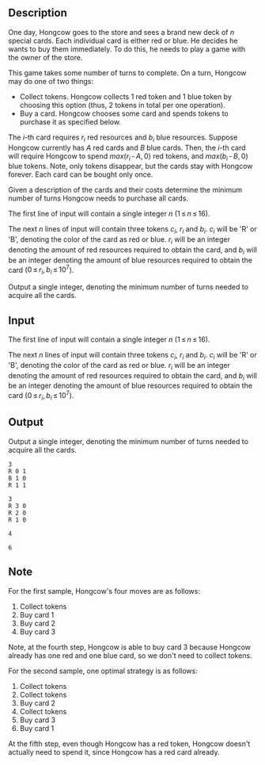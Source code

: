 ## Description

<div><p>One day, Hongcow goes to the store and sees a brand new deck of <span class="tex-span"><i>n</i></span> special cards. Each individual card is either red or blue. He decides he wants to buy them immediately. To do this, he needs to play a game with the owner of the store.</p><p>This game takes some number of turns to complete. On a turn, Hongcow may do one of two things: </p><ul> <li> Collect tokens. Hongcow collects <span class="tex-span">1</span> red token <span class="tex-font-style-bf">and</span> <span class="tex-span">1</span> blue token by choosing this option (thus, <span class="tex-span">2</span> tokens in total per one operation). </li><li> Buy a card. Hongcow chooses some card and spends tokens to purchase it as specified below. </li></ul><p>The <span class="tex-span"><i>i</i></span>-th card requires <span class="tex-span"><i>r</i><sub class="lower-index"><i>i</i></sub></span> red resources and <span class="tex-span"><i>b</i><sub class="lower-index"><i>i</i></sub></span> blue resources. Suppose Hongcow currently has <span class="tex-span"><i>A</i></span> red cards and <span class="tex-span"><i>B</i></span> blue cards. Then, the <span class="tex-span"><i>i</i></span>-th card will require Hongcow to spend <span class="tex-span"><i>max</i>(<i>r</i><sub class="lower-index"><i>i</i></sub> - <i>A</i>, 0)</span> red tokens, and <span class="tex-span"><i>max</i>(<i>b</i><sub class="lower-index"><i>i</i></sub> - <i>B</i>, 0)</span> blue tokens. Note, only tokens disappear, but the cards stay with Hongcow forever. Each card can be bought only once.</p><p>Given a description of the cards and their costs determine the minimum number of turns Hongcow needs to purchase all cards.</p></div><div class="input-specification"><p>The first line of input will contain a single integer <span class="tex-span"><i>n</i></span> (<span class="tex-span">1 ≤ <i>n</i> ≤ 16</span>).</p><p>The next <span class="tex-span"><i>n</i></span> lines of input will contain three tokens <span class="tex-span"><i>c</i><sub class="lower-index"><i>i</i></sub></span>, <span class="tex-span"><i>r</i><sub class="lower-index"><i>i</i></sub></span> and <span class="tex-span"><i>b</i><sub class="lower-index"><i>i</i></sub></span>. <span class="tex-span"><i>c</i><sub class="lower-index"><i>i</i></sub></span> will be '<span class="tex-font-style-tt">R</span>' or '<span class="tex-font-style-tt">B</span>', denoting the color of the card as red or blue. <span class="tex-span"><i>r</i><sub class="lower-index"><i>i</i></sub></span> will be an integer denoting the amount of red resources required to obtain the card, and <span class="tex-span"><i>b</i><sub class="lower-index"><i>i</i></sub></span> will be an integer denoting the amount of blue resources required to obtain the card (<span class="tex-span">0 ≤ <i>r</i><sub class="lower-index"><i>i</i></sub>, <i>b</i><sub class="lower-index"><i>i</i></sub> ≤ 10<sup class="upper-index">7</sup></span>).</p></div><div class="output-specification"><p>Output a single integer, denoting the minimum number of turns needed to acquire all the cards.</p></div>

## Input

<p>The first line of input will contain a single integer <span class="tex-span"><i>n</i></span> (<span class="tex-span">1 ≤ <i>n</i> ≤ 16</span>).</p><p>The next <span class="tex-span"><i>n</i></span> lines of input will contain three tokens <span class="tex-span"><i>c</i><sub class="lower-index"><i>i</i></sub></span>, <span class="tex-span"><i>r</i><sub class="lower-index"><i>i</i></sub></span> and <span class="tex-span"><i>b</i><sub class="lower-index"><i>i</i></sub></span>. <span class="tex-span"><i>c</i><sub class="lower-index"><i>i</i></sub></span> will be '<span class="tex-font-style-tt">R</span>' or '<span class="tex-font-style-tt">B</span>', denoting the color of the card as red or blue. <span class="tex-span"><i>r</i><sub class="lower-index"><i>i</i></sub></span> will be an integer denoting the amount of red resources required to obtain the card, and <span class="tex-span"><i>b</i><sub class="lower-index"><i>i</i></sub></span> will be an integer denoting the amount of blue resources required to obtain the card (<span class="tex-span">0 ≤ <i>r</i><sub class="lower-index"><i>i</i></sub>, <i>b</i><sub class="lower-index"><i>i</i></sub> ≤ 10<sup class="upper-index">7</sup></span>).</p>

## Output

<p>Output a single integer, denoting the minimum number of turns needed to acquire all the cards.</p>





```input1
3
R 0 1
B 1 0
R 1 1

```




```input2
3
R 3 0
R 2 0
R 1 0

```




```output1
4

```




```output2
6

```



## Note

<p>For the first sample, Hongcow's four moves are as follows: </p><ol> <li> Collect tokens </li><li> Buy card <span class="tex-span">1</span> </li><li> Buy card <span class="tex-span">2</span> </li><li> Buy card <span class="tex-span">3</span> </li></ol> Note, at the fourth step, Hongcow is able to buy card <span class="tex-span">3</span> because Hongcow already has one red and one blue card, so we don't need to collect tokens.<p>For the second sample, one optimal strategy is as follows: </p><ol> <li> Collect tokens </li><li> Collect tokens </li><li> Buy card <span class="tex-span">2</span> </li><li> Collect tokens </li><li> Buy card <span class="tex-span">3</span> </li><li> Buy card <span class="tex-span">1</span> </li></ol> At the fifth step, even though Hongcow has a red token, Hongcow doesn't actually need to spend it, since Hongcow has a red card already.
